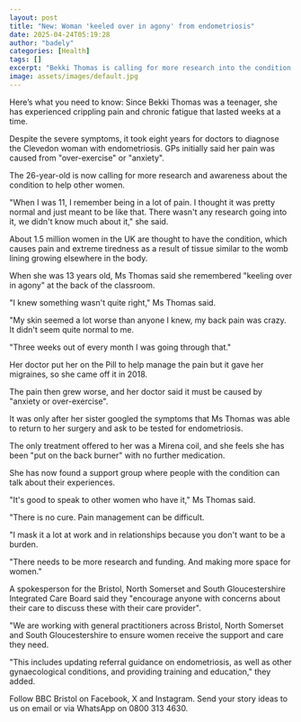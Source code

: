 ```yaml
---
layout: post
title: "New: Woman 'keeled over in agony' from endometriosis"
date: 2025-04-24T05:19:28
author: "badely"
categories: [Health]
tags: []
excerpt: "Bekki Thomas is calling for more research into the condition."
image: assets/images/default.jpg
---
```


Here’s what you need to know: Since Bekki Thomas was a teenager, she has experienced crippling pain and chronic fatigue that lasted weeks at a time.

Despite the severe symptoms, it took eight years for doctors to diagnose the Clevedon woman with endometriosis. GPs initially said her pain was caused from "over-exercise" or "anxiety". 

The 26-year-old is now calling for more research and awareness about the condition to help other women.

"When I was 11, I remember being in a lot of pain. I thought it was pretty normal and just meant to be like that. There wasn't any research going into it, we didn't know much about it," she said.

About 1.5 million women in the UK are thought to have the condition, which causes pain and extreme tiredness as a result of tissue similar to the womb lining growing elsewhere in the body.

When she was 13 years old, Ms Thomas said she remembered "keeling over in agony" at the back of the classroom. 

"I knew something wasn't quite right," Ms Thomas said.

"My skin seemed a lot worse than anyone I knew, my back pain was crazy. It didn't seem quite normal to me.

"Three weeks out of every month I was going through that."

Her doctor put her on the Pill to help manage the pain but it gave her migraines, so she came off it in 2018.

The pain then grew worse, and her doctor said it must be caused by "anxiety or over-exercise".

It was only after her sister googled the symptoms that Ms Thomas was able to return to her surgery and ask to be tested for endometriosis.

The only treatment offered to her was a Mirena coil, and she feels she has been "put on the back burner" with no further medication.

She has now found a support group where people with the condition can talk about their experiences.

"It's good to speak to other women who have it," Ms Thomas said.

"There is no cure. Pain management can be difficult.

"I mask it a lot at work and in relationships because you don't want to be a burden.

"There needs to be more research and funding. And making more space for women."

A spokesperson for the Bristol, North Somerset and South Gloucestershire Integrated Care Board said they "encourage anyone with concerns about their care to discuss these with their care provider". 

"We are working with general practitioners across Bristol, North Somerset and South Gloucestershire to ensure women receive the support and care they need. 

"This includes updating referral guidance on endometriosis, as well as other gynaecological conditions, and providing training and education," they added.

Follow BBC Bristol on Facebook, X and Instagram. Send your story ideas to us on email or via WhatsApp on 0800 313 4630.

